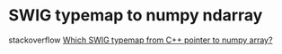 # SWIG typemap to numpy ndarray

stackoverflow [Which SWIG typemap from C++ pointer to numpy array?](https://stackoverflow.com/questions/18769780/which-swig-typemap-from-c-pointer-to-numpy-array)